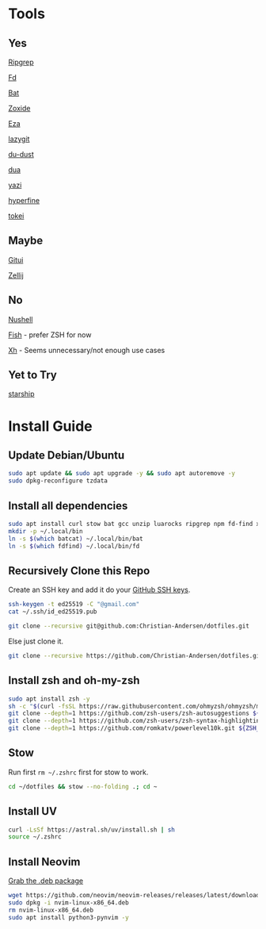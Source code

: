 # Tools

## Yes

[Ripgrep](https://github.com/BurntSushi/ripgrep)

[Fd](https://github.com/sharkdp/fd)

[Bat](https://github.com/sharkdp/bat)

[Zoxide](https://github.com/ajeetdsouza/zoxide)

[Eza](https://github.com/eza-community/eza)

[lazygit](https://github.com/jesseduffield/lazygit)

[du-dust](https://github.com/bootandy/dust?tab=readme-ov-file)

[dua](https://github.com/Byron/dua-cli)

[yazi](https://github.com/sxyazi/yazi)

[hyperfine](https://github.com/sharkdp/hyperfine)

[tokei](https://github.com/XAMPPRocky/tokei)

## Maybe

[Gitui](https://github.com/gitui-org/gitui)

[Zellij](https://github.com/zellij-org/zellij)

## No

[Nushell](https://github.com/nushell/nushell)

[Fish](https://github.com/fish-shell/fish-shell) - prefer ZSH for now

[Xh](https://github.com/ducaale/xh) - Seems unnecessary/not enough use cases

## Yet to Try

[starship](https://github.com/starship/starship)


# Install Guide

## Update Debian/Ubuntu
```sh
sudo apt update && sudo apt upgrade -y && sudo apt autoremove -y
sudo dpkg-reconfigure tzdata
```

## Install all dependencies
```sh
sudo apt install curl stow bat gcc unzip luarocks ripgrep npm fd-find xclip fzf python3-venv python3-pip -y
mkdir -p ~/.local/bin
ln -s $(which batcat) ~/.local/bin/bat
ln -s $(which fdfind) ~/.local/bin/fd
```

## Recursively Clone this Repo
Create an SSH key and add it do your [GitHub SSH keys](https://github.com/settings/ssh/new).
```sh
ssh-keygen -t ed25519 -C "@gmail.com"
cat ~/.ssh/id_ed25519.pub
```
```sh
git clone --recursive git@github.com:Christian-Andersen/dotfiles.git
```
Else just clone it.
```sh
git clone --recursive https://github.com/Christian-Andersen/dotfiles.git
```

## Install zsh and oh-my-zsh
```sh
sudo apt install zsh -y
sh -c "$(curl -fsSL https://raw.githubusercontent.com/ohmyzsh/ohmyzsh/master/tools/install.sh)"
git clone --depth=1 https://github.com/zsh-users/zsh-autosuggestions ${ZSH_CUSTOM:-$HOME/.oh-my-zsh/custom}/plugins/zsh-autosuggestions
git clone --depth=1 https://github.com/zsh-users/zsh-syntax-highlighting.git ${ZSH_CUSTOM:-$HOME/.oh-my-zsh/custom}/plugins/zsh-syntax-highlighting
git clone --depth=1 https://github.com/romkatv/powerlevel10k.git ${ZSH_CUSTOM:-$HOME/.oh-my-zsh/custom}/themes/powerlevel10k
```

## Stow
Run first `rm ~/.zshrc` first for stow to work.
```sh
cd ~/dotfiles && stow --no-folding .; cd ~
```

## Install UV
```sh
curl -LsSf https://astral.sh/uv/install.sh | sh
source ~/.zshrc
```

## Install Neovim
[Grab the .deb package](https://github.com/neovim/neovim-releases/releases/latest)
```sh
wget https://github.com/neovim/neovim-releases/releases/latest/download/nvim-linux-x86_64.deb
sudo dpkg -i nvim-linux-x86_64.deb
rm nvim-linux-x86_64.deb
sudo apt install python3-pynvim -y
```
